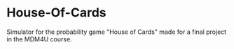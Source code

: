 # House-Of-Cards
Simulator for the probability game "House of Cards" made for a final project in the MDM4U course.